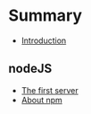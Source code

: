 # Summary

* [Introduction](README.md)

## nodeJS

* [The first server](nodejs/the-first-server.md)
* [About npm](nodejs/about-npm.md)

